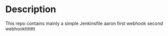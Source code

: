 # Description

This repo contains mainly a simple Jenkinsfile aaron first webhook second webhookttttttt
